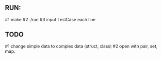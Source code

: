 ## RUN:
#1 make
#2 ./run
#3 input TestCase each line 

## TODO
#1 change simple data to complex data (struct, class)
#2 open with pair, set, map.


